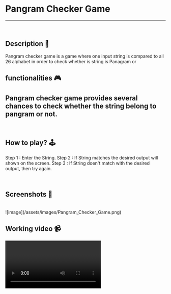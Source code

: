 # **Pangram Checker Game** 

---

<br>

## **Description 📃**

Pangram checker game is a game where one input string is compared to all 26 alphabet in order to check whether is string is Panagram or

## **functionalities 🎮**
Pangram checker game  provides several chances to check whether the string belong to pangram or not.
- 
<br>

## **How to play? 🕹️**
Step 1 : Enter the String.
Step 2 : If String matches the desired output will shown on the screen.
Step 3 : If String doen't match with the desired output, then try again.
 

<br>

## **Screenshots 📸**

<br>
<!-- add your screenshots like this -->
![image](/assets/images/Pangram_Checker_Game.png)


<br>

## **Working video 📹**
![video](/Games/Pangram_Checker_Game/Demo.mp4)
